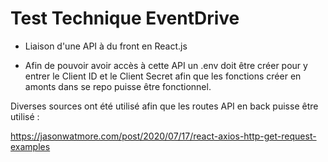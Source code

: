 # Test Technique EventDrive

- Liaison d'une API à du front en React.js

- Afin de pouvoir avoir accès à cette API un .env doit être créer pour y entrer le Client ID et le Client Secret afin que les fonctions créer en amonts dans se repo puisse être fonctionnel.

Diverses sources ont été utilisé afin que les routes API en back puisse être utilisé :

https://jasonwatmore.com/post/2020/07/17/react-axios-http-get-request-examples
